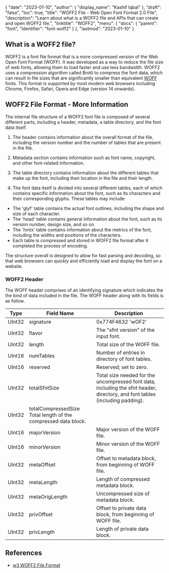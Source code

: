 {
  "date": "2023-01-10",
  "author": {
    "display_name": "Kashif Iqbal"
  },
  "draft": "false",
  "toc": true,
  "title": "WOFF2 File - Web Open Font Format 2.0 File",
  "description": "Learn about what is a WOFF2 file and APIs that can create and open WOFF2 file.",
  "linktitle": "WOFF2",
  "menu": {
    "docs": {
      "parent": "font",
      "identifier": "font-woff2"
    }
  },
  "lastmod": "2023-01-10"
}

## What is a WOFF2 file?

WOFF2 is a font file format that is a more compressed version of the Web Open Font Format (WOFF). It was developed as a way to reduce the file size of web fonts, allowing them to load faster and use less bandwidth. WOFF2 uses a compression algorithm called Brotli to compress the font data, which can result in file sizes that are significantly smaller than equivalent [WOFF](/font/woff/) fonts. This format is supported by most modern web browsers including Chrome, Firefox, Safari, Opera and Edge (version 14 onwards).

## WOFF2 File Format - More Information

The internal file structure of a WOFF2 font file is composed of several different parts, including a header, metadata, a table directory, and the font data itself.

 1. The header contains information about the overall format of the file, including the version number and the number of tables that are present in the file.

 1. Metadata section contains information such as font name, copyright, and other font-related information.

 1. The table directory contains information about the different tables that make up the font, including their location in the file and their length.

 1. The font data itself is divided into several different tables, each of which contains specific information about the font, such as its characters and their corresponding glyphs. These tables may include:

 * The 'glyf' table contains the actual font outlines, including the shape and size of each character.
 * The 'head' table contains general information about the font, such as its version number, design size, and so on.
 * The 'hmtx' table contains information about the metrics of the font, including the widths and positions of the characters.
 * Each table is compressed and stored in WOFF2 file format after it completed the process of encoding.

The structure overall is designed to allow for fast parsing and decoding, so that web browsers can quickly and efficiently load and display the font on a website.

### WOFF2 Header
The WOFF header comprises of an identifying signature which indicates the the kind of data included in the file. The WOFF header along with its fields is as follow.

|Type|Field Name|Description|
---|---|---|
|UInt32|signature	|0x774F4632 'wOF2' |
|UInt32|	flavor	|The "sfnt version" of the input font.|
|UInt32|	length	|Total size of the WOFF file.|
|UInt16|	numTables	|Number of entries in directory of font tables.|
|UInt16|	reserved	|Reserved; set to zero.|
|UInt32|	totalSfntSize	|Total size needed for the uncompressed font data, including the sfnt header, directory, and font tables (including padding).|
|UInt32|	totalCompressedSize	Total length of the compressed data block.|
|UInt16|	majorVersion	|Major version of the WOFF file.|
|UInt16|	minorVersion	|Minor version of the WOFF file.|
|UInt32|	metaOffset	|Offset to metadata block, from beginning of WOFF file.|
|UInt32|	metaLength	|Length of compressed metadata block.|
|UInt32|	metaOrigLength	|Uncompressed size of metadata block.|
|UInt32|	privOffset	|Offset to private data block, from beginning of WOFF file.|
|UInt32|	privLength	|Length of private data block.|


## References
 * [w3 WOFF2 File Format](https://www.w3.org/TR/WOFF2/)

